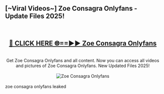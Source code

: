 <h2>[~Viral Videos~] Zoe Consagra Onlyfans - Update Files 2025!</h2>
<br>
<div align="center">
<h2><a href="https://betterlinks.top/A2PfLJ" rel="nofollow">🔴 CLICK HERE 🌐==►► Zoe Consagra Onlyfans</a></h2>
<br>
Get Zoe Consagra Onlyfans and all content. Now you can access all videos and pictures of Zoe Consagra Onlyfans. New Updated Files 2025!
<br>
<br>
<a href="https://betterlinks.top/A2PfLJ" rel="nofollow" data-target="animated-image.originalLink"><img src="https://i.ibb.co.com/WyWwxjT/player-gif2.gif" alt="Zoe Consagra Onlyfans" style="max-width: 100%; display: inline-block;" data-target="animated-image.originalImage"></a>
</div>
<br>
zoe consagra onlyfans leaked
